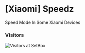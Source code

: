 # [Xiaomi] Speedz
Speed Mode In Some Xiaomi Devices
### Visitors
![Visitors at SetBox](https://visitor-badge.laobi.icu/badge?page_id=Alisuuu/Speedmode) 
